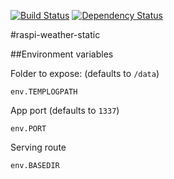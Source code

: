 [![Build Status](https://travis-ci.org/robertkowalski/raspi-weather-webservice-static.png?branch=master)](https://travis-ci.org/robertkowalski/raspi-weather-webservice-static)
[![Dependency Status](https://gemnasium.com/robertkowalski/raspi-weather-webservice-static.png)](https://gemnasium.com/robertkowalski/raspi-weather-webservice-static)


#raspi-weather-static

##Environment variables

Folder to expose: (defaults to `/data`)
```
env.TEMPLOGPATH
```

App port (defaults to `1337`)
```
env.PORT
```

Serving route
```
env.BASEDIR
```